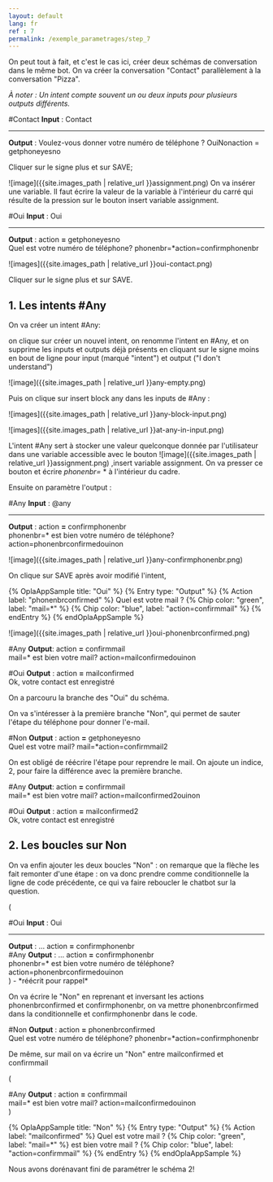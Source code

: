```yaml
---
layout: default
lang: fr
ref : 7
permalink: /exemple_parametrages/step_7
---
```


On peut tout à fait, et c'est le cas ici, créer deux schémas de conversation dans le même bot. On va créer la conversation "Contact" parallèlement à la conversation "Pizza".

*À noter : Un intent compte souvent un ou deux inputs pour plusieurs outputs différents.*

<div class="OplaAppSample">
<span class="OplaAppSample-title">#Contact</span>
<b>Input</b> : Contact
<hr />
<b>Output</b> : Voulez-vous donner votre numéro de téléphone ? <span class="chip chip_red">Oui</span><span class="chip chip_red">Non</span><span class="chip chip_brandSecondary">action = getphoneyesno</span>
</div>



Cliquer sur le signe plus et sur SAVE;

 ![image]({{site.images_path | relative_url }}assignment.png)
On va insérer une variable. Il faut écrire la valeur de la variable à l'intérieur du carré qui résulte de la pression sur le bouton insert variable assignment.<br>

<div class="OplaAppSample">
<span class="OplaAppSample-title">#Oui</span>
<b>Input</b> : Oui
<hr />
<b>Output</b> : action <b class="u-textColor_red">=</b> getphoneyesno<br />
Quel est votre numéro de téléphone? <span class="chip chip_green">phonenbr=*</span><span class="chip chip_blue">action=confirmphonenbr</span>
</div>

![images]({{site.images_path | relative_url }}oui-contact.png)

Cliquer sur le signe plus et sur SAVE.

## 1. Les intents #Any

On va créer un intent #Any:

on clique sur créer un nouvel intent, on renomme l'intent en #Any, et on supprime les inputs et outputs déjà présents en cliquant sur le signe moins en bout de ligne pour input (marqué "intent") et output ("I don't understand")

![image]({{site.images_path | relative_url }}any-empty.png)

Puis on clique sur insert block any dans les inputs de #Any :

![images]({{site.images_path | relative_url }}any-block-input.png)

![images]({{site.images_path | relative_url }}at-any-in-input.png)

L'intent #Any sert à stocker une valeur quelconque donnée par l'utilisateur dans une variable accessible avec le bouton ![image]({{site.images_path | relative_url }}assignment.png) ,insert variable assignment. On va presser ce bouton et écrire *phonenbr=* * à l'intérieur du cadre.

Ensuite on paramètre l'output :

<div class="OplaAppSample">
<span class="OplaAppSample-title">#Any</span>
<b>Input</b> : <span class="chip chip_orange">@any</span>
<hr />
<b>Output</b> : action <b class="u-textColor_red">=</b> confirmphonenbr<br>
<span class="chip chip_green">phonenbr=*</span> est bien votre numéro de téléphone? <span class="chip chip_blue">action=phonenbrconfirmed</span><span class="chip chip_red">oui</span><span class="chip chip_red">non</span>
</div>

![image]({{site.images_path | relative_url }}any-confirmphonenbr.png)

On clique sur SAVE après avoir modifié l'intent,

{% OplaAppSample title: "Oui" %}
  {% Entry type: "Output" %}
    {% Action label: "phonenbrconfirmed" %}
    Quel est votre mail ? {% Chip color: "green", label: "mail=*" %} {% Chip color: "blue", label: "action=confirmmail" %} 
  {% endEntry %}
{% endOplaAppSample %}

![image]({{site.images_path | relative_url }}oui-phonenbrconfirmed.png)

<div class="OplaAppSample">
<span class="OplaAppSample-title">#Any</span>
<b>Output</b>: action <b class="u-textColor_red">=</b> confirmmail<br>
<span class="chip chip_green">mail=*</span> est bien votre mail?
<span class="chip chip_blue">action=mailconfirmed</span><span class="chip chip_red">oui</span><span class="chip chip_red">non</span>
</div>
<p></p>
<div class="OplaAppSample">
<span class="OplaAppSample-title">#Oui</span>
<b>Output</b> : action <b class="u-textColor_red">=</b> mailconfirmed<br>
Ok, votre contact est enregistré
</div>

On a parcouru la branche des "Oui" du schéma.

On va s'intéresser à la première branche "Non", qui permet de sauter l'étape du téléphone pour donner l'e-mail.

<div class="OplaAppSample">
<span class="OplaAppSample-title">#Non</span>
<b>Output</b> : action <b class="u-textColor_red">=</b> getphoneyesno<br>
Quel est votre mail? <span class="chip chip_green">mail=*</span><span class="chip chip_blue">action=confirmmail2</span>
</div>

On est obligé de réécrire l'étape pour reprendre le mail. On ajoute un indice, 2, pour faire la différence avec la première branche.

<div class="OplaAppSample">
<span class="OplaAppSample-title">#Any</span>
<b>Output</b>: action <b class="u-textColor_red">=</b> confirmmail<br>
<span class="chip chip_green">mail=*</span> est bien votre mail?
<span class="chip chip_blue">action=mailconfirmed2</span><span class="chip chip_red">oui</span><span class="chip chip_red">non</span>
</div>
<p></p>
<div class="OplaAppSample">
<span class="OplaAppSample-title">#Oui</span>
<b>Output</b> : action <b class="u-textColor_red">=</b> mailconfirmed2<br>
Ok, votre contact est enregistré
</div>



## 2. Les boucles sur Non

On va enfin ajouter les deux boucles "Non" : on remarque que la flèche les fait remonter d'une étape : on va donc prendre comme conditionnelle la ligne de code précédente, ce qui va faire reboucler le chatbot sur la question.

(
<div class="OplaAppSample_loopWraper">

<div class="OplaAppSample">
<span class="OplaAppSample-title">#Oui</span>
<b>Input</b> : Oui
<hr/>
<b>Output</b> : ... action <b class="u-textColor_red">=</b> confirmphonenbr<br>
</div>

<div class="OplaAppSample">
<span class="OplaAppSample-title">#Any</span>
<b>Output</b> : ... action <b class="u-textColor_red">=</b> confirmphonenbr<br><span class="chip chip_green">phonenbr=*</span> est bien votre numéro de téléphone?
<span class="chip chip_blue">action=phonenbrconfirmed</span><span class="chip chip_red">oui</span><span class="chip chip_red">non</span>
</div>

</div>
 ) - *réécrit pour rappel*

 On va écrire le "Non" en reprenant et inversant les actions phonenbrconfirmed et confirmphonenbr, on va mettre phonenbrconfirmed dans la conditionnelle et confirmphonenbr dans le code.

<div class="OplaAppSample">
<span class="OplaAppSample-title">#Non</span>
<b>Output</b> : action <b class="u-textColor_red">=</b> phonenbrconfirmed<br>
Quel est votre numéro de téléphone? <span class="chip chip_green">phonenbr=*</span><span class="chip chip_blue">action=confirmphonenbr</span>
</div>

De même, sur mail on va écrire un "Non" entre mailconfirmed et confirmmail

(
<div class="OplaAppSample_loopWraper">

<div class="OplaAppSample">
<span class="OplaAppSample-title">#Any</span>
<b>Output</b> : action <b class="u-textColor_red">=</b> confirmmail<br><span class="chip chip_green">mail=*</span> est bien votre mail?
<span class="chip chip_blue">action=mailconfirmed</span><span class="chip chip_red">oui</span><span class="chip chip_red">non</span>
</div>

</div>
)

{% OplaAppSample title: "Non" %}
  {% Entry type: "Output" %}
    {% Action label: "mailconfirmed" %}
    Quel est votre mail ? {% Chip color: "green", label: "mail=*" %} est bien votre mail ? {% Chip color: "blue", label: "action=confirmmail" %} 
  {% endEntry %}
{% endOplaAppSample %}

Nous avons dorénavant fini de paramétrer le schéma 2!